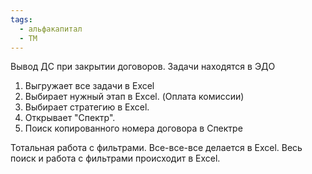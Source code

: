 ```yaml
---
tags:
  - альфакапитал
  - TM
---
```

Вывод ДС при закрытии договоров.
Задачи находятся в ЭДО


1. Выгружает все задачи в Excel
2. Выбирает нужный этап в Excel. (Оплата комиссии)
3. Выбирает стратегию в Excel.
4. Открывает "Спектр".
5. Поиск копированного номера договора в Спектре

Тотальная работа с фильтрами. Все-все-все делается в Excel. Весь поиск и работа с фильтрами происходит в Excel.